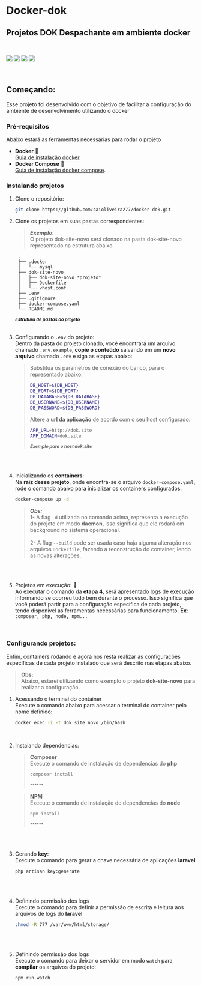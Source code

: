 # **Docker-dok**
## Projetos **DOK Despachante** em ambiente **docker**

<br>
<p float="left">
<img src="https://img.shields.io/badge/Laravel-FF2D20?style=for-the-badge&logo=laravel&logoColor=white">
<img src="https://img.shields.io/badge/MySQL-00000F?style=for-the-badge&logo=mysql&logoColor=white">
<img src="https://img.shields.io/badge/Docker-2CA5E0?style=for-the-badge&logo=docker&logoColor=white">
<img src="https://img.shields.io/badge/Node.js-339933?style=for-the-badge&logo=nodedotjs&logoColor=white">
</p>
<br>

<!-- GETTING STARTED -->
## Começando:

Esse projeto foi desenvolvido com o objetivo de facilitar a configuração do ambiente de desenvolvimento utilizando o docker

### Pré-requisitos

Abaixo estará as ferramentas necessárias para rodar o projeto
* **Docker** 🐳<br>
  [Guia de instalação docker](https://docs.docker.com/get-docker/).
* **Docker Compose** 🐳<br>
  [Guia de instalação docker compose](https://docs.docker.com/compose/install/).

### Instalando projetos

1. Clone o repositório:
   ```sh
   git clone https://github.com/caioliveira277/docker-dok.git
   ```
2. Clone os projetos em suas pastas correspondentes:
    >***Exemplo***: <br>
    O projeto dok-site-novo será clonado na pasta dok-site-novo representado na estrutura abaixo
   ```shell
    .
    ├── .docker
    │   └── mysql
    ├── dok-site-novo
    │   ├── dok-site-novo *projeto*
    │   ├── Dockerfile
    │   └── vhost.conf
    ├── .env
    ├── .gitignore
    ├── docker-compose.yaml
    └── README.md
    ```
    <small>***Estrutura de pastas do projeto***</small>
    <br><br>
    
3. Configurando o `.env` do projeto: <br>
    Dentro da pasta do projeto clonado, você encontrará um arquivo chamado `.env.example`, **copie o conteúdo** salvando em um **novo arquivo** chamado `.env` e siga as etapas abaixo:

    >Substitua os parametros de conexão do banco, para o representado abaixo:
    >```sh
    >DB_HOST=${DB_HOST}
    >DB_PORT=${DB_PORT}
    >DB_DATABASE=${DB_DATABASE}
    >DB_USERNAME=${DB_USERNAME}
    >DB_PASSWORD=${DB_PASSWORD}
    >```
    > Altere a **url da aplicação** de acordo com o seu host configurado:
    >```sh
    >APP_URL=http://dok.site
    >APP_DOMAIN=dok.site
    >```
    ><small>***Exemplo para o host dok.site***</small>
    <br>

    <br>
4. Inicializando os **containers**: <br>
    Na **raiz desse projeto**, onde encontra-se o arquivo `docker-compose.yaml`, rode o comando abaixo para inicializar os containers configurados:
    ```sh
    docker-compose up -d
    ```
    >***Obs:*** <br>
    >1- A flag `-d` utilizada no comando acima, representa a execução do projeto em modo **daemon**, isso significa que ele rodará em background no sistema operacional. <br><br>
    >2- A flag `--build` pode ser usada caso haja alguma alteração nos arquivos `Dockerfile`, fazendo a reconstrução do container, lendo as novas alterações.
    <br>

    <br>

5. Projetos em execução: 🚀<br>
    Ao executar o comando da **etapa 4**, será apresentado logs de execução informando se ocorreu tudo bem durante o processo. Isso significa que você poderá partir para a configuração específica de cada projeto, tendo disponível as ferramentas necessárias para funcionamento. **Ex**: `composer, php, node, npm...`
    <br>

    <br>


### Configurando projetos:

Enfim, containers rodando e agora nos resta realizar as configurações específicas de cada projeto instalado que será descrito nas etapas abaixo.
>**Obs:** <br>
>Abaixo, estarei utilizando como exemplo o projeto **dok-site-novo** para realizar a configuração.

1. Acessando o terminal do container<br>
    Execute o comando abaixo para acessar o terminal do container pelo nome definido:
    ```sh
    docker exec -i -t dok_site_novo /bin/bash
    ```
    <br>

2. Instalando dependencias:<br>
    >**Composer**<br>
    >Execute o comando de instalação de dependencias do **php**
    >```sh
    >composer install
    >```
    ><small>******</small>

    >**NPM**<br>
    >Execute o comando de instalação de dependencias do **node**
    >```sh
    >npm install
    >```
    ><small>******</small>
    <br>

    <br>

3. Gerando **key**:<br>
    Execute o comando para gerar a chave necessária de aplicações **laravel**
    ```sh
    php artisan key:generate 
    ```
    <br>

    <br>

4. Definindo permissão dos logs<br>
    Execute o comando para definir a permissão de escrita e leitura aos arquivos de logs do **laravel**
    ```sh
    chmod -R 777 /var/www/html/storage/
    ```
    <br>

    <br>

5. Definindo permissão dos logs<br>
    Execute o comando para deixar o servidor em modo `watch` para **compilar** os arquivos do projeto:
    ```sh
    npm run watch
    ```
    <br>

    <br>